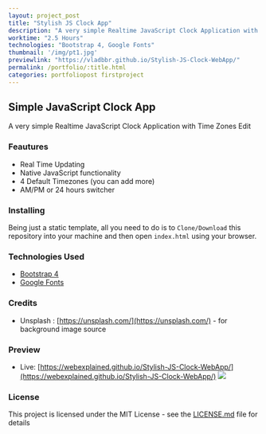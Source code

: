 ```yaml
---
layout: project_post
title: "Stylish JS Clock App"
description: "A very simple Realtime JavaScript Clock Application with Time Zones Edit"
worktime: "2.5 Hours"
technologies: "Bootstrap 4, Google Fonts"
thumbnail: '/img/pt1.jpg'
previewlink: "https://vladbbr.github.io/Stylish-JS-Clock-WebApp/"
permalink: /portfolio/:title.html
categories: portfoliopost firstproject
---
```


## Simple JavaScript Clock App
A very simple Realtime JavaScript Clock Application with Time Zones Edit

### Feautures

* Real Time Updating
* Native JavaScript functionality
* 4 Default Timezones (you can add more)
* AM/PM or 24 hours switcher

### Installing
Being just a static template, all you need to do is to `Clone/Download` this repository
into your machine and then open `index.html` using your browser.

### Technologies Used
* [Bootstrap 4](https://getbootstrap.com/)
* [Google Fonts](https://fonts.google.com/)


### Credits
* Unsplash : [https://unsplash.com/](https://unsplash.com/) - for background image source

### Preview
* Live: [https://webexplained.github.io/Stylish-JS-Clock-WebApp/](https://webexplained.github.io/Stylish-JS-Clock-WebApp/)
![](preview.png)


### License
This project is licensed under the MIT License - see the [LICENSE.md](LICENSE.md) file for details
